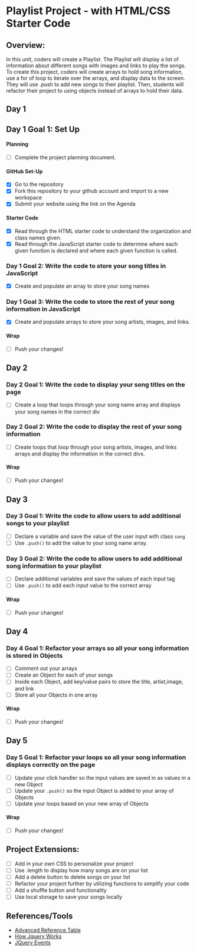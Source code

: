 # Playlist Project - with HTML/CSS Starter Code

## Overview:

In this unit, coders will create a Playlist. The Playlist will display a list of information about different songs with images and links to play the songs. To create this project, coders will create arrays to hold song information, use a for of loop to iterate over the arrays, and display data to the screen. They will use .push to add new songs to their playlist. Then, students will refactor their project to using objects instead of arrays to hold their data.

## Day 1

## Day 1 Goal 1: Set Up

#### Planning

- [ ] Complete the project planning document.

#### GitHub Set-Up

- [x] Go to the repository
- [x] Fork this repository to your github account and import to a new workspace
- [x] Submit your website using the link on the Agenda

#### Starter Code

- [x] Read through the HTML starter code to understand the organization and class names given.
- [x] Read through the JavaScript starter code to determine where each given function is declared and where each given function is called.

### Day 1 Goal 2: Write the code to store your song titles in JavaScript

- [x] Create and populate an array to store your song names

### Day 1 Goal 3: Write the code to store the rest of your song information in JavaScript

- [x] Create and populate arrays to store your song artists, images, and links.

#### Wrap

- [ ] Push your changes!

## Day 2

### Day 2 Goal 1: Write the code to display your song titles on the page

- [ ] Create a loop that loops through your song name array and displays your song names in the correct div

### Day 2 Goal 2: Write the code to display the rest of your song information

- [ ] Create loops that loop through your song artists, images, and links arrays and display the information in the correct divs.

#### Wrap

- [ ] Push your changes!

## Day 3

### Day 3 Goal 1: Write the code to allow users to add additional songs to your playlist

- [ ] Declare a variable and save the value of the user input with class `song`
- [ ] Use `.push()` to add the value to your song name array.

### Day 3 Goal 2: Write the code to allow users to add additional song information to your playlist

- [ ] Declare additional variables and save the values of each input tag
- [ ] Use `.push()` to add each input value to the correct array

#### Wrap

- [ ] Push your changes!

## Day 4

### Day 4 Goal 1: Refactor your arrays so all your song information is stored in Objects

- [ ] Comment out your arrays
- [ ] Create an Object for each of your songs
- [ ] Inside each Object, add key/value pairs to store the title, artist,image, and link
- [ ] Store all your Objects in one array

#### Wrap

- [ ] Push your changes!

## Day 5

### Day 5 Goal 1: Refactor your loops so all your song information displays correctly on the page

- [ ] Update your click handler so the input values are saved in as values in a new Object
- [ ] Update your `.push()` so the input Object is added to your array of Objects
- [ ] Update your loops based on your new array of Objects

#### Wrap

- [ ] Push your changes!

## Project Extensions:

- [ ] Add in your own CSS to personalize your project
- [ ] Use .length to display how many songs are on your list
- [ ] Add a delete button to delete songs on your list
- [ ] Refactor your project further by utilizing functions to simplify your code
- [ ] Add a shuffle button and functionality
- [ ] Use local storage to save your songs locally

## References/Tools

- [Advanced Reference Table](https://docs.google.com/document/d/1SElvLDvtVOoYZJyR5XbCQJWbSTxyChDiQkz7n3c63Go/preview)
- [How Jquery Works](http://learn.jquery.com/about-jquery/how-jquery-works/)
- [JQuery Events](http://api.jquery.com/category/events/)
